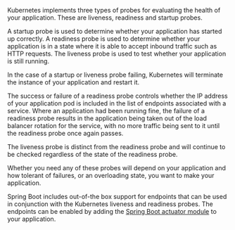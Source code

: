 Kubernetes implements three types of probes for evaluating the health of your application. These are liveness, readiness and startup probes.

A startup probe is used to determine whether your application has started up correctly. A readiness probe is used to determine whether your application is in a state where it is able to accept inbound traffic such as HTTP requests. The liveness probe is used to test whether your application is still running.

In the case of a startup or liveness probe failing, Kubernetes will terminate the instance of your application and restart it.

The success or failure of a readiness probe controls whether the IP address of your application pod is included in the list of endpoints associated with a service. Where an application had been running fine, the failure of a readiness probe results in the application being taken out of the load balancer rotation for the service, with no more traffic being sent to it until the readiness probe once again passes.

The liveness probe is distinct from the readiness probe and will continue to be checked regardless of the state of the readiness probe.

Whether you need any of these probes will depend on your application and how tolerant of failures, or an overloading state, you want to make your application.

Spring Boot includes out-of-the box support for endpoints that can be used in conjunction with the Kubernetes liveness and readiness probes. The endpoints can be enabled by adding the [Spring Boot actuator module](https://docs.spring.io/spring-boot/docs/current/reference/htmlsingle/#production-ready) to your application.
